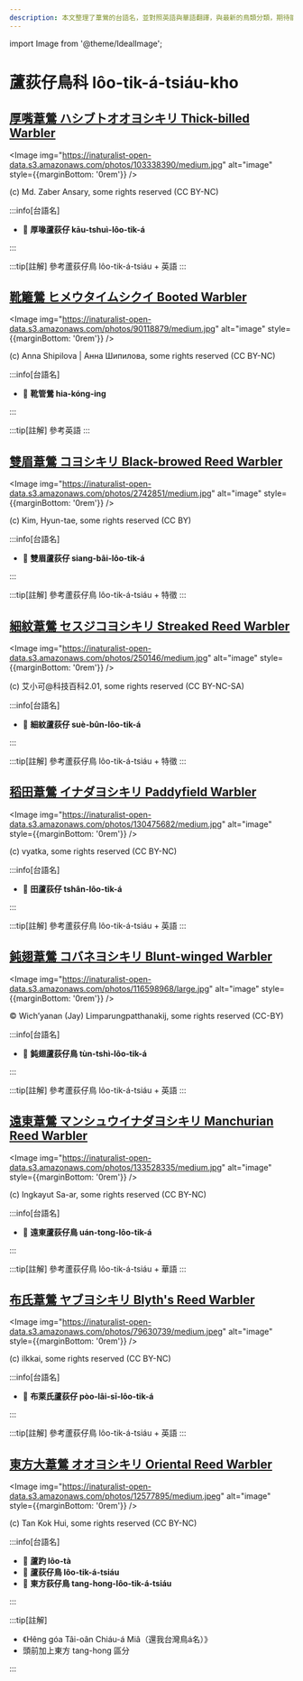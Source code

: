 ```yaml
---
description: 本文整理了葦鶯的台語名，並對照英語與華語翻譯，與最新的鳥類分類，期待能夠供未來的台語鳥類圖鑑當作參考
---
```


import Image from '@theme/IdealImage';

# 蘆荻仔鳥科 lôo-tik-á-tsiáu-kho

## [厚嘴葦鶯 ハシブトオオヨシキリ Thick-billed Warbler](https://ebird.org/species/thbwar1)

<Image img="https://inaturalist-open-data.s3.amazonaws.com/photos/103338390/medium.jpg" alt="image" style={{marginBottom: '0rem'}} />

<p className="image-caption">
(c) Md. Zaber Ansary, some rights reserved (CC BY-NC)
</p>

:::info[台語名]

- 🎯 **厚喙蘆荻仔 kāu-tshuì-lôo-tik-á**

:::

:::tip[註解]
參考蘆荻仔鳥 lôo-tik-á-tsiáu + 英語
:::

## [靴籬鶯 ヒメウタイムシクイ Booted Warbler](https://ebird.org/species/boowar1)

<Image img="https://inaturalist-open-data.s3.amazonaws.com/photos/90118879/medium.jpg" alt="image" style={{marginBottom: '0rem'}} />

<p className="image-caption">
(c) Anna Shipilova | Анна Шипилова, some rights reserved (CC BY-NC)
</p>

:::info[台語名]

- 🎯 **靴管鶯 hia-kóng-ing**

:::

:::tip[註解]
參考英語
:::

## [雙眉葦鶯 コヨシキリ Black-browed Reed Warbler](https://ebird.org/species/bbrwar1)

<Image img="https://inaturalist-open-data.s3.amazonaws.com/photos/2742851/medium.jpg" alt="image" style={{marginBottom: '0rem'}} />

<p className="image-caption">
(c) Kim, Hyun-tae, some rights reserved (CC BY)
</p>

:::info[台語名]

- 🎯 **雙眉蘆荻仔 siang-bâi-lôo-tik-á**

:::

:::tip[註解]
參考蘆荻仔鳥 lôo-tik-á-tsiáu + 特徵
:::

## [細紋葦鶯 セスジコヨシキリ Streaked Reed Warbler](https://ebird.org/species/strwar1)

<Image img="https://inaturalist-open-data.s3.amazonaws.com/photos/250146/medium.jpg" alt="image" style={{marginBottom: '0rem'}} />

<p className="image-caption">
(c) 艾小可@科技百科2.01, some rights reserved (CC BY-NC-SA)
</p>

:::info[台語名]

- 🎯 **細紋蘆荻仔 suè-bûn-lôo-tik-á**

:::

:::tip[註解]
參考蘆荻仔鳥 lôo-tik-á-tsiáu + 特徵
:::

## [稻田葦鶯 イナダヨシキリ Paddyfield Warbler](https://ebird.org/species/padwar1)

<Image img="https://inaturalist-open-data.s3.amazonaws.com/photos/130475682/medium.jpg" alt="image" style={{marginBottom: '0rem'}} />

<p className="image-caption">
(c) vyatka, some rights reserved (CC BY-NC)
</p>

:::info[台語名]

- 🎯 **田蘆荻仔 tshân-lôo-tik-á**

:::

:::tip[註解]
參考蘆荻仔鳥 lôo-tik-á-tsiáu + 英語
:::

## [鈍翅葦鶯 コバネヨシキリ Blunt-winged Warbler](https://ebird.org/species/blwwar1)

<Image img="https://inaturalist-open-data.s3.amazonaws.com/photos/116598968/large.jpg" alt="image" style={{marginBottom: '0rem'}} />

<p className="image-caption">
© Wich’yanan (Jay) Limparungpatthanakij, some rights reserved (CC-BY)
</p>

:::info[台語名]

- 🎯 **鈍翅蘆荻仔鳥 tùn-tshì-lôo-tik-á**

:::

:::tip[註解]
參考蘆荻仔鳥 lôo-tik-á-tsiáu + 英語
:::

## [遠東葦鶯 マンシュウイナダヨシキリ Manchurian Reed Warbler](https://ebird.org/species/manrew1)

<Image img="https://inaturalist-open-data.s3.amazonaws.com/photos/133528335/medium.jpg" alt="image" style={{marginBottom: '0rem'}} />

<p className="image-caption">
(c) Ingkayut Sa-ar, some rights reserved (CC BY-NC)
</p>

:::info[台語名]

- 🎯 **遠東蘆荻仔鳥 uán-tong-lôo-tik-á**

:::

:::tip[註解]
參考蘆荻仔鳥 lôo-tik-á-tsiáu + 華語
:::

## [布氏葦鶯 ヤブヨシキリ Blyth's Reed Warbler](https://ebird.org/species/blrwar1)

<Image img="https://inaturalist-open-data.s3.amazonaws.com/photos/79630739/medium.jpeg" alt="image" style={{marginBottom: '0rem'}} />

<p className="image-caption">
(c) ilkkai, some rights reserved (CC BY-NC)
</p>

:::info[台語名]

- 🎯 **布萊氏蘆荻仔 pòo-lâi-sī-lôo-tik-á**

:::

:::tip[註解]
參考蘆荻仔鳥 lôo-tik-á-tsiáu + 英語
:::

## [東方大葦鶯 オオヨシキリ Oriental Reed Warbler](https://ebird.org/species/orrwar1)

<Image img="https://inaturalist-open-data.s3.amazonaws.com/photos/12577895/medium.jpeg" alt="image" style={{marginBottom: '0rem'}} />

<p className="image-caption">
(c) Tan Kok Hui, some rights reserved (CC BY-NC)
</p>

:::info[台語名]

- 🎯 **蘆趵 lôo-tà**
- 🎯 **蘆荻仔鳥 lôo-tik-á-tsiáu**
- 🎯 **東方荻仔鳥 tang-hong-lôo-tik-á-tsiáu**

:::

:::tip[註解]

- 《Hêng góa Tâi-oân Chiáu-á Miâ（還我台灣鳥á名）》
- 頭前加上東方 tang-hong 區分

:::
